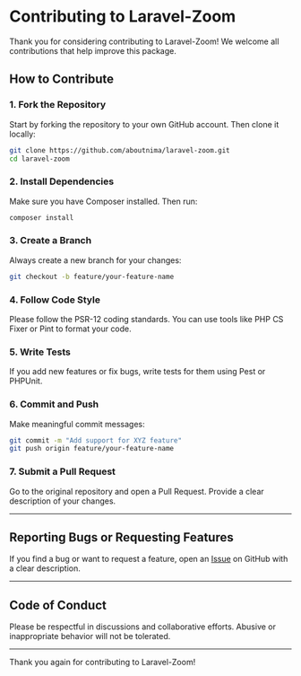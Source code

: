 # Contributing to Laravel-Zoom

Thank you for considering contributing to Laravel-Zoom! We welcome all contributions that help improve this package.

## How to Contribute

### 1. Fork the Repository

Start by forking the repository to your own GitHub account. Then clone it locally:

```bash
git clone https://github.com/aboutnima/laravel-zoom.git
cd laravel-zoom
```

### 2. Install Dependencies

Make sure you have Composer installed. Then run:

```bash
composer install
```

### 3. Create a Branch

Always create a new branch for your changes:

```bash
git checkout -b feature/your-feature-name
```

### 4. Follow Code Style

Please follow the PSR-12 coding standards. You can use tools like PHP CS Fixer or Pint to format your code.

### 5. Write Tests

If you add new features or fix bugs, write tests for them using Pest or PHPUnit.

### 6. Commit and Push

Make meaningful commit messages:

```bash
git commit -m "Add support for XYZ feature"
git push origin feature/your-feature-name
```

### 7. Submit a Pull Request

Go to the original repository and open a Pull Request. Provide a clear description of your changes.

---

## Reporting Bugs or Requesting Features

If you find a bug or want to request a feature, open an [Issue](https://github.com/aboutnima/laravel-zoom/issues) on GitHub with a clear description.

---

## Code of Conduct

Please be respectful in discussions and collaborative efforts. Abusive or inappropriate behavior will not be tolerated.

---

Thank you again for contributing to Laravel-Zoom!
